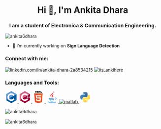 <h1 align="center">Hi 👋, I'm Ankita Dhara</h1>
<h3 align="center">I am a student of Electronica & Communication Engineering.</h3>

<p align="left"> <img src="https://komarev.com/ghpvc/?username=ankita6dhara&label=Profile%20views&color=0e75b6&style=flat" alt="ankita6dhara" /> </p>

- 🔭 I’m currently working on **Sign Language Detection**

<h3 align="left">Connect with me:</h3>
<p align="left">
<a href="https://linkedin.com/in/linkedin.com/in/ankita-dhara-2a8534215" target="blank"><img align="center" src="https://raw.githubusercontent.com/rahuldkjain/github-profile-readme-generator/master/src/images/icons/Social/linked-in-alt.svg" alt="linkedin.com/in/ankita-dhara-2a8534215" height="30" width="40" /></a>
<a href="https://instagram.com/its_ankihere" target="blank"><img align="center" src="https://raw.githubusercontent.com/rahuldkjain/github-profile-readme-generator/master/src/images/icons/Social/instagram.svg" alt="its_ankihere" height="30" width="40" /></a>
</p>

<h3 align="left">Languages and Tools:</h3>
<p align="left"> <a href="https://www.cprogramming.com/" target="_blank" rel="noreferrer"> <img src="https://raw.githubusercontent.com/devicons/devicon/master/icons/c/c-original.svg" alt="c" width="40" height="40"/> </a> <a href="https://www.w3schools.com/cpp/" target="_blank" rel="noreferrer"> <img src="https://raw.githubusercontent.com/devicons/devicon/master/icons/cplusplus/cplusplus-original.svg" alt="cplusplus" width="40" height="40"/> </a> <a href="https://www.w3.org/html/" target="_blank" rel="noreferrer"> <img src="https://raw.githubusercontent.com/devicons/devicon/master/icons/html5/html5-original-wordmark.svg" alt="html5" width="40" height="40"/> </a> <a href="https://www.java.com" target="_blank" rel="noreferrer"> <img src="https://raw.githubusercontent.com/devicons/devicon/master/icons/java/java-original.svg" alt="java" width="40" height="40"/> </a> <a href="https://www.mathworks.com/" target="_blank" rel="noreferrer"> <img src="https://upload.wikimedia.org/wikipedia/commons/2/21/Matlab_Logo.png" alt="matlab" width="40" height="40"/> </a> <a href="https://www.python.org" target="_blank" rel="noreferrer"> <img src="https://raw.githubusercontent.com/devicons/devicon/master/icons/python/python-original.svg" alt="python" width="40" height="40"/> </a> </p>

<p><img align="center" src="https://github-readme-stats.vercel.app/api/top-langs?username=ankita6dhara&show_icons=true&locale=en&layout=compact" alt="ankita6dhara" /></p>

<p><img align="center" src="https://github-readme-streak-stats.herokuapp.com/?user=ankita6dhara&" alt="ankita6dhara" /></p>
